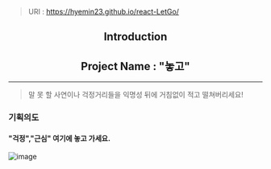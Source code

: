 > URI : https://hyemin23.github.io/react-LetGo/

<h2 align="center"> Introduction </h2>
  <h2 align="center">Project Name : "놓고"</h2>
<hr/>

 > 말 못 할 사연이나 걱정거리들을 익명성 뒤에 거침없이 적고 떨쳐버리세요!


### 기획의도
<p>
  <h4>"걱정","근심" 여기에 놓고 가세요.</h4>
</p>


![image](https://user-images.githubusercontent.com/54235714/112762222-7e36fa80-9039-11eb-8575-0ffe6e0ce065.png)


